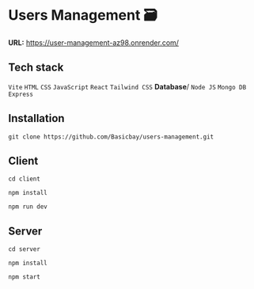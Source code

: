 # Users Management 🗃
**URL:** https://user-management-az98.onrender.com/

## Tech stack
`Vite` `HTML` `CSS` `JavaScript` `React` `Tailwind CSS`
**Database**/
 `Node JS` `Mongo DB` `Express`

## Installation
```console
git clone https://github.com/Basicbay/users-management.git
```
## Client
```console
cd client
```
```console
npm install
```
```console
npm run dev
```
## Server
```console
cd server
```
```console
npm install
```
```console
npm start
```
